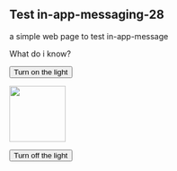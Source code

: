 <!DOCTYPE html>
<html>

 <head>
        <link rel="manifest" href="/manifest.json">
      <!-- Najva Push Notification -->
        <script type="text/javascript">
            (function(){
                var now = new Date();
                var version = now.getFullYear().toString() + "0" + now.getMonth() + "0" + now.getDate() +
                    "0" + now.getHours();
                var head = document.getElementsByTagName("head")[0];
                var link = document.createElement("link");
                link.rel = "stylesheet";
                link.href = "https://app.najva.com/static/css/local-messaging.css" + "?v=" + version;
                head.appendChild(link);
                var script = document.createElement("script");
                script.type = "text/javascript";
                script.async = true;
                script.src = "https://app.najva.com/static/js/scripts/github39-website-20977-dac58fb2-7701-41fd-9d0d-85bb70475c52.js" + "?v=" + version;
                head.appendChild(script);
                })()
        </script>
        <!-- END NAJVA PUSH NOTIFICATION -->
      
 <script>
   window.najvaUserSubscribed = function(najva_user_token){
   // you have user specific najva_user_token, add your logic here
   // console.log("token1:",najvaUserSubscribed);
      console.log("token3:",najva_user_token);


    }
 </script>
</head> 

<body>

<h2>Test in-app-messaging-28</h2>

<p>a simple web page to test in-app-message </p>

<p>What do i know?</p>

<button onclick="document.getElementById('myImage').src='https://www.google.com/images/srpr/logo4w.png'">Turn on the light</button>

<img id="myImage" src="https://www.google.com/images/srpr/logo4w.png" style="width:100px">

<button onclick="document.getElementById('myImage').src='https://www.google.com/images/srpr/logo4w.png'">Turn off the light</button>

<!--<script src="https://static.pushe.co/pusheweb.js"></script>-->
<!--<script src="https://batch.com/batchsdk-worker-loader.js"></script>-->

<script>
   // console.log("token2:",window.najvaUserSubscribed());

	 // if ('serviceWorker' in navigator) {
        // window.addEventListener('load', () => {
        //   navigator.serviceWorker.register('/batchsdk-worker-loader.js');
        // });
      // }
      // batchSDK("ui.show", "alert", true);

  //     if ('serviceWorker' in navigator) {
  // window.addEventListener('load', function() {
  //   navigator.serviceWorker.register('/batchsdk-worker-loader.js').then(function(registration) {
      // Registration was successful
    //   console.log('ServiceWorker registration successful with scope: ', registration.scope);
    // }, function(err) {
      // registration failed :(
  //     console.log('ServiceWorker registration failed: ', err);
  //   });
  // });
// }




</script>

<!-- <script type="text/javascript">
      /* Load remote Batch SDK JavaScript code */
(function(b,a,t,c,h,e,r){h='batchSDK';b[h]=b[h]||function() {
    (b[h].q=b[h].q||[]).push(arguments)};e=a.createElement(t),r=a.getElementsByTagName(t)[0];
    e.async=1;e.src=c;r.parentNode.insertBefore(e,r);})(window,document,'script','https://via.batch.com/v2/bootstrap.min.js');

/* Initiate Batch SDK opt-in UI configuration (native prompt) */
var batchSDKUIConfig = {
    native: {}
};

/* Use a specific configuration for the Firefox web browser (custom prompt) */
if (navigator.userAgent.indexOf("Firefox") !== -1) {
    batchSDKUIConfig = {
        alert: {
            icon: 'https://secure.url.to.your.icon.jpg'
        }
    }
}

/* Finalize the Batch SDK setup */
batchSDK('setup', {
    apiKey: '93F319901DB0475A854CBCD40205992F',
    subdomain: 'github2',
    authKey: '2.kLKt2qfhapVDgzz5aOAUCcEcJmUZDg8wYW1Q9vQEWtk=',
    dev: true, // remove this for prod
    vapidPublicKey: 'BCPiIEpZRj6ujamkOzoMZl8O0Epmt3ZGrQBXNUN+anNyUfQ8aiAbpieGAw2e+sxYER7KjJxUhxOtT/ep161lV+8=',
    ui: batchSDKUIConfig,
    // defaultIcon: 'https://path.to/my/logo-192/png', // for Chrome desktop
    // smallIcon: 'https://path.to/my/icon-96.png', // for Chrome Android
});
</script>
 -->

   <!-- Pushe.init("5ej158r7z9r8278e");
    Pushe.subscribe();
-->

</body>
</html>
